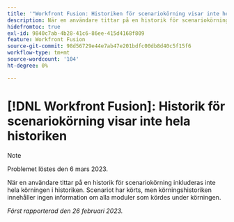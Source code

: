 ```yaml
---
title: '"Workfront Fusion: Historiken för scenariokörning visar inte hela historiken'
description: När en användare tittar på en historik för scenariokörning inkluderas inte hela körningen i historiken. Scenariot har körts, men körningshistoriken innehåller ingen information om alla moduler som kördes under körningen
hidefromtoc: true
exl-id: 9840c7ab-4b28-41c6-86ee-415d4168f809
feature: Workfront Fusion
source-git-commit: 98d56729e44e7ab47e201bdfc00db8d40c5f15f6
workflow-type: tm+mt
source-wordcount: '104'
ht-degree: 0%

---
```


# [!DNL Workfront Fusion]: Historik för scenariokörning visar inte hela historiken

>[!NOTE]
>
>Problemet löstes den 6 mars 2023.

När en användare tittar på en historik för scenariokörning inkluderas inte hela körningen i historiken. Scenariot har körts, men körningshistoriken innehåller ingen information om alla moduler som kördes under körningen.

_Först rapporterad den 26 februari 2023._

